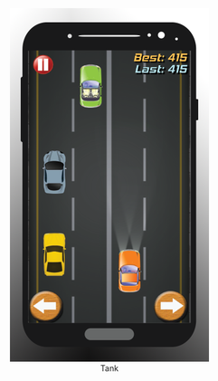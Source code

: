 


<p align="center">
  <img  src="https://github.com/okansungur/android/blob/main/cars/cars.png"><br/>
  Tank
</p>
